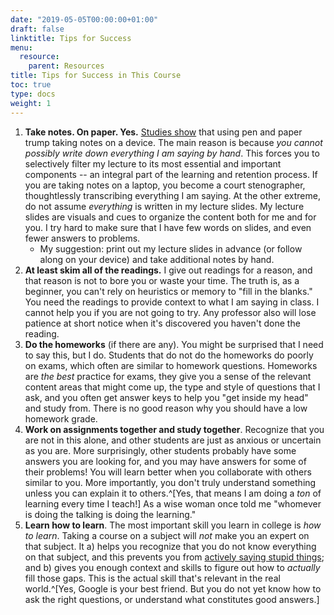 ```yaml
---
date: "2019-05-05T00:00:00+01:00"
draft: false
linktitle: Tips for Success
menu:
  resource:
    parent: Resources
title: Tips for Success in This Course
toc: true
type: docs
weight: 1
---
```


1. **Take notes. On paper. Yes.** [Studies show](https://journals.sagepub.com/doi/abs/10.1177/0956797614524581) that using pen and paper trump taking notes on a device. The main reason is because *you cannot possibly write down everything I am saying by hand*. This forces you to selectively filter my lecture to its most essential and important components -- an integral part of the learning and retention process. If you are taking notes on a laptop, you become a court stenographer, thoughtlessly transcribing everything I am saying. At the other extreme, do not assume *everything* is written in my lecture slides. My lecture slides are visuals and cues to organize the content both for me and for you. I try hard to make sure that I have few words on slides, and even fewer answers to problems. 
    - My suggestion: print out my lecture slides in advance (or follow along on your device) and take additional notes by hand.
2. **At least skim all of the readings.** I give out readings for a reason, and that reason is not to bore you or waste your time. The truth is, as a beginner, you can't rely on heuristics or memory to "fill in the blanks." You need the readings to provide context to what I am saying in class. I cannot help you if you are not going to try. Any professor also will lose patience at short notice when it's discovered you haven't done the reading.
3. **Do the homeworks** (if there are any). You might be surprised that I need to say this, but I do. Students that do not do the homeworks do poorly on exams, which often are similar to homework questions. Homeworks are *the best* practice for exams, they give you a sense of the relevant content areas that might come up, the type and style of questions that I ask, and you often get answer keys to help you "get inside my head" and study from. There is no good reason why you should have a low homework grade.
4. **Work on assignments together and study together**. Recognize that you are not in this alone, and other students are just as anxious or uncertain as you are. More surprisingly, other students probably have some answers you are looking for, and you may have answers for some of their problems! You will learn better when you collaborate with others similar to you. More importantly, you don't truly understand something unless you can explain it to others.^[Yes, that means I am doing a *ton* of learning every time I teach!] As a wise woman once told me "whomever is doing the talking is doing the learning."
5. **Learn how to learn**. The most important skill you learn in college is *how to learn*. Taking a course on a subject will *not* make you an expert on that subject. It a) helps you recognize that you do not know everything on that subject, and this prevents you from [actively saying stupid things](http://www.smbc-comics.com/?id=2475); and b) gives you enough context and skills to figure out how to *actually* fill those gaps. This is the actual skill that's relevant in the real world.^[Yes, Google is your best friend. But you do not yet know how to ask the right questions, or understand what constitutes good answers.]
